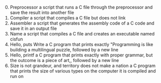 0. Preprocessor
a script that runs a C file through the preprocessor and save the result into another file
1. Compiler
a script that compiles a C file but does not link
2. Assembler
a script that generates the assembly code of a C code and save it in an output file
3. Name
a script that compiles a C file and creates an executable named cisfun
4. Hello, puts
Write a C program that prints exactly "Programming is like building a multilingual puzzle, followed by a new line
5. Hello, printf
 a C program that prints exactly with proper grammar, but the outcome is a piece of art,, followed by a new line
6. Size is not grandeur, and territory does not make a nation
a C program that prints the size of various types on the computer it is compiled and run on
